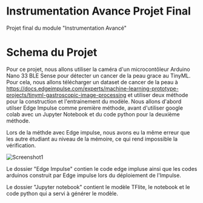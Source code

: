 # Instrumentation Avance Projet Final
 Projet final du module "Instrumentation Avancé"

# Schema du Projet
Pour ce projet, nous allons utiliser la caméra d'un microcontôleur Arduino Nano 33 BLE Sense pour détecter un cancer de la peau grace au TinyML.
Pour cela, nous allons télécharger un dataset de cancer de la peau à https://docs.edgeimpulse.com/experts/machine-learning-prototype-projects/tinyml-gastroscopic-image-processing et utiliser deux méthode pour la construction et l'entrainement du modèle.
Nous allons d'abord utilser Edge Impulse comme première méthode, avant d'utiliser google colab avec un Jupyter Notebook et du code python pour la deuxième méthode.

Lors de la méthde avec Edge impulse, nous avons eu la même erreur que les autre étudiant au niveau de la mémoire, ce qui rend impossible la vérification.

![Screenshot1](https://user-images.githubusercontent.com/98655331/218170473-a13fee6b-15d8-4c60-8f40-4153f2537d7a.png)

Le dossier "Edge Impulse" contien le code edge impluse ainsi que les codes arduinos construit par Edge impulse lors du déploiement de l'Impulse.

Le dossier "Jupyter notebook" contient le modèle TFlite, le notebook et le code python qui a servi à générer le modèle.
